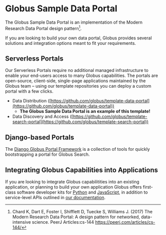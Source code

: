 # Globus Sample Data Portal

The Globus Sample Data Portal is an implementation of the Modern Research Data Portal design pattern[^1].

If you are looking to build your own data portal, Globus provides several solutions and integration options meant to fit your requirements.

## Serverless Portals

Our Serverless Portals require no additional managed infrastructure to enable your end-users access to many Globus capabilities. The portals are open-source, client-side, single-page applications maintained by the Globus team – using our template repositories you can deploy a custom portal with a few clicks.

- Data Distribution ([https://github.com/globus/template-data-portal](https://github.com/globus/template-data-portal))
  - **The Globus Sample Data Portal is an example of this template!**
- Data Discovery and Access ([https://github.com/globus/template-search-portal](https://github.com/globus/template-search-portal))

## Django-based Portals

The [Django Globus Portal Framework](https://django-globus-portal-framework.readthedocs.io/en/stable/) is a collection of tools for quickly bootstrapping a portal for Globus Search.


## Integrating Globus Capabilities into Applications

If you are looking to integrate Globus capabilitities into an existing application, or planning to build your own application Globus offers first-class software developer kits for [Python](https://globus-sdk-python.readthedocs.io/en/stable/) and [JavaScript](https://github.com/globus/globus-sdk-javascript#readme), in addition to service-level APIs outlined in [our documentation](https://docs.globus.org/).


[^1]: Chard K, Dart E, Foster I, Shifflett D, Tuecke S, Williams J. (2017) The Modern Research Data Portal: A design pattern for networked, data-intensive science. PeerJ Articles:cs-144 https://peerj.com/articles/cs-144/



